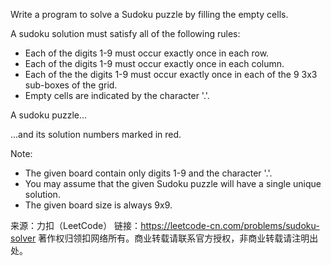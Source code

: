 Write a program to solve a Sudoku puzzle by filling the empty cells.

A sudoku solution must satisfy all of the following rules:

* Each of the digits 1-9 must occur exactly once in each row.
* Each of the digits 1-9 must occur exactly once in each column.
* Each of the the digits 1-9 must occur exactly once in each of the 9 3x3 sub-boxes of the grid.
* Empty cells are indicated by the character '.'.


A sudoku puzzle...


...and its solution numbers marked in red.

Note:

* The given board contain only digits 1-9 and the character '.'.
* You may assume that the given Sudoku puzzle will have a single unique solution.
* The given board size is always 9x9.


来源：力扣（LeetCode）
链接：https://leetcode-cn.com/problems/sudoku-solver
著作权归领扣网络所有。商业转载请联系官方授权，非商业转载请注明出处。
